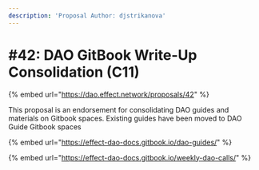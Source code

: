 ```yaml
---
description: 'Proposal Author: djstrikanova'
---
```


# #42: DAO GitBook Write-Up Consolidation (C11)

{% embed url="https://dao.effect.network/proposals/42" %}

This proposal is an endorsement for consolidating DAO guides and materials on Gitbook spaces. Existing guides have been moved to DAO Guide Gitbook spaces 

{% embed url="https://effect-dao-docs.gitbook.io/dao-guides/" %}

{% embed url="https://effect-dao-docs.gitbook.io/weekly-dao-calls/" %}

